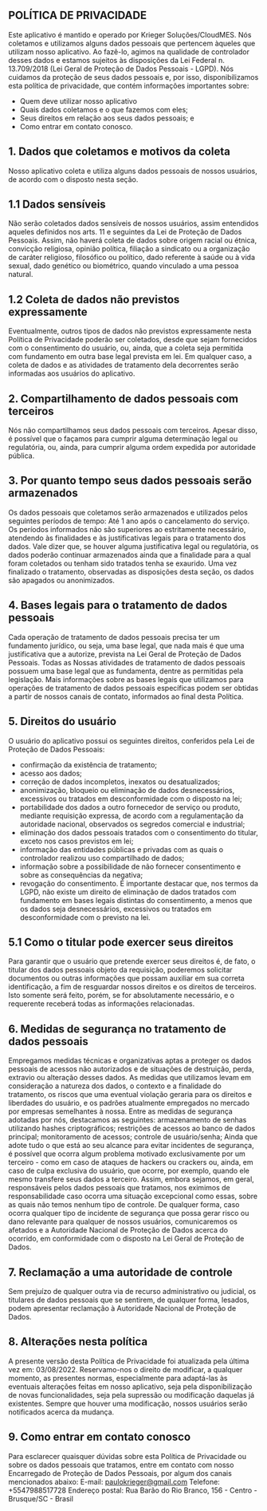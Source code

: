 ## POLÍTICA DE PRIVACIDADE

Este aplicativo é mantido e operado por Krieger Soluções/CloudMES.
Nós coletamos e utilizamos alguns dados pessoais que pertencem àqueles que
utilizam nosso aplicativo. Ao fazê-lo, agimos na qualidade de controlador desses
dados e estamos sujeitos às disposições da Lei Federal n. 13.709/2018 (Lei Geral
de Proteção de Dados Pessoais - LGPD).
Nós cuidamos da proteção de seus dados pessoais e, por isso, disponibilizamos
esta política de privacidade, que contém informações importantes sobre:
- Quem deve utilizar nosso aplicativo 
- Quais dados coletamos e o que fazemos com eles; 
- Seus direitos em relação aos seus dados pessoais; e 
- Como entrar em contato conosco.

## 1. Dados que coletamos e motivos da coleta

Nosso aplicativo coleta e utiliza alguns dados pessoais de nossos usuários, de
acordo com o disposto nesta seção.

## 1.1 Dados sensíveis
Não serão coletados dados sensíveis de nossos usuários, assim entendidos aqueles
definidos nos arts. 11 e seguintes da Lei de Proteção de Dados Pessoais. Assim,
não haverá coleta de dados sobre origem racial ou étnica, convicção religiosa,
opinião política, filiação a sindicato ou a organização de caráter religioso, filosófico
ou político, dado referente à saúde ou à vida sexual, dado genético ou biométrico,
quando vinculado a uma pessoa natural.

## 1.2 Coleta de dados não previstos expressamente
Eventualmente, outros tipos de dados não previstos expressamente nesta Política
de Privacidade poderão ser coletados, desde que sejam fornecidos com o
consentimento do usuário, ou, ainda, que a coleta seja permitida com fundamento
em outra base legal prevista em lei.
Em qualquer caso, a coleta de dados e as atividades de tratamento dela decorrentes
serão informadas aos usuários do aplicativo.

## 2. Compartilhamento de dados pessoais com terceiros

Nós não compartilhamos seus dados pessoais com terceiros. Apesar disso, é
possível que o façamos para cumprir alguma determinação legal ou regulatória, ou,
ainda, para cumprir alguma ordem expedida por autoridade pública.

## 3. Por quanto tempo seus dados pessoais serão armazenados

Os dados pessoais que coletamos serão armazenados e utilizados pelos seguintes
períodos de tempo:
Até 1 ano após o cancelamento do serviço.
Os períodos informados não são superiores ao estritamente necessário, atendendo
às finalidades e às justificativas legais para o tratamento dos dados.
Vale dizer que, se houver alguma justificativa legal ou regulatória, os dados poderão
continuar armazenados ainda que a finalidade para a qual foram coletados ou
tenham sido tratados tenha se exaurido.
Uma vez finalizado o tratamento, observadas as disposições desta seção, os dados
são apagados ou anonimizados.

## 4. Bases legais para o tratamento de dados pessoais

Cada operação de tratamento de dados pessoais precisa ter um fundamento
jurídico, ou seja, uma base legal, que nada mais é que uma justificativa que a
autorize, prevista na Lei Geral de Proteção de Dados Pessoais.
Todas as Nossas atividades de tratamento de dados pessoais possuem uma base
legal que as fundamenta, dentre as permitidas pela legislação. Mais informações
sobre as bases legais que utilizamos para operações de tratamento de dados
pessoais específicas podem ser obtidas a partir de nossos canais de contato,
informados ao final desta Política.

## 5. Direitos do usuário

O usuário do aplicativo possui os seguintes direitos, conferidos pela Lei de Proteção
de Dados Pessoais:
- confirmação da existência de tratamento; 
- acesso aos dados; 
- correção de dados incompletos, inexatos ou desatualizados; 
- anonimização, bloqueio ou eliminação de dados desnecessários, excessivos
ou tratados em desconformidade com o disposto na lei; 
- portabilidade dos dados a outro fornecedor de serviço ou produto, mediante
requisição expressa, de acordo com a regulamentação da autoridade nacional,
observados os segredos comercial e industrial; 
- eliminação dos dados pessoais tratados com o consentimento do titular, exceto
nos casos previstos em lei; 
- informação das entidades públicas e privadas com as quais o controlador
realizou uso compartilhado de dados; 
- informação sobre a possibilidade de não fornecer consentimento e sobre as
consequências da negativa; 
- revogação do consentimento.
É importante destacar que, nos termos da LGPD, não existe um direito de
eliminação de dados tratados com fundamento em bases legais distintas do
consentimento, a menos que os dados seja desnecessários, excessivos ou tratados
em desconformidade com o previsto na lei.
## 5.1 Como o titular pode exercer seus direitos
Para garantir que o usuário que pretende exercer seus direitos é, de fato, o titular
dos dados pessoais objeto da requisição, poderemos solicitar documentos ou outras
informações que possam auxiliar em sua correta identificação, a fim de resguardar
nossos direitos e os direitos de terceiros. Isto somente será feito, porém, se for
absolutamente necessário, e o requerente receberá todas as informações
relacionadas.

## 6. Medidas de segurança no tratamento de dados pessoais

Empregamos medidas técnicas e organizativas aptas a proteger os dados pessoais
de acessos não autorizados e de situações de destruição, perda, extravio ou
alteração desses dados.
As medidas que utilizamos levam em consideração a natureza dos dados, o
contexto e a finalidade do tratamento, os riscos que uma eventual violação geraria
para os direitos e liberdades do usuário, e os padrões atualmente empregados no
mercado por empresas semelhantes à nossa.
Entre as medidas de segurança adotadas por nós, destacamos as seguintes:
armazenamento de senhas utilizando hashes criptográficos; restrições de
acessos ao banco de dados principal; monitoramento de acessos; controle de
usuário/senha;
Ainda que adote tudo o que está ao seu alcance para evitar incidentes de
segurança, é possível que ocorra algum problema motivado exclusivamente por um
terceiro - como em caso de ataques de hackers ou crackers ou, ainda, em caso de
culpa exclusiva do usuário, que ocorre, por exemplo, quando ele mesmo transfere
seus dados a terceiro. Assim, embora sejamos, em geral, responsáveis pelos dados
pessoais que tratamos, nos eximimos de responsabilidade caso ocorra uma situação
excepcional como essas, sobre as quais não temos nenhum tipo de controle.
De qualquer forma, caso ocorra qualquer tipo de incidente de segurança que possa
gerar risco ou dano relevante para qualquer de nossos usuários, comunicaremos os
afetados e a Autoridade Nacional de Proteção de Dados acerca do ocorrido, em
conformidade com o disposto na Lei Geral de Proteção de Dados.

## 7. Reclamação a uma autoridade de controle

Sem prejuízo de qualquer outra via de recurso administrativo ou judicial, os titulares
de dados pessoais que se sentirem, de qualquer forma, lesados, podem apresentar
reclamação à Autoridade Nacional de Proteção de Dados.

## 8. Alterações nesta política

A presente versão desta Política de Privacidade foi atualizada pela última vez em:
03/08/2022.
Reservamo-nos o direito de modificar, a qualquer momento, as presentes normas,
especialmente para adaptá-las às eventuais alterações feitas em nosso aplicativo,
seja pela disponibilização de novas funcionalidades, seja pela supressão ou
modificação daquelas já existentes.
Sempre que houver uma modificação, nossos usuários serão notificados acerca da
mudança.

## 9. Como entrar em contato conosco

Para esclarecer quaisquer dúvidas sobre esta Política de Privacidade ou sobre os
dados pessoais que tratamos, entre em contato com nosso Encarregado de
Proteção de Dados Pessoais, por algum dos canais mencionados abaixo:
E-mail: paulokrieger@gmail.com
Telefone: +5547988517728
Endereço postal: Rua Barão do Rio Branco, 156 - Centro - Brusque/SC - Brasil
